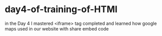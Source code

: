 # day4-of-training-of-HTMl
in the Day 4 I mastered &lt;iframe> tag completed and learned how google maps used in our website with share embed code
